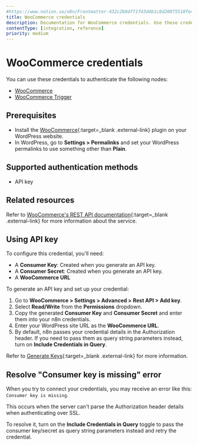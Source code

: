 ```yaml
---
#https://www.notion.so/n8n/Frontmatter-432c2b8dff1f43d4b1c8d20075510fe4
title: WooCommerce credentials
description: Documentation for WooCommerce credentials. Use these credentials to authenticate WooCommerce in n8n, a workflow automation platform.
contentType: [integration, reference]
priority: medium
---
```


# WooCommerce credentials

You can use these credentials to authenticate the following nodes:

- [WooCommerce](/integrations/builtin/app-nodes/n8n-nodes-base.woocommerce.md)
- [WooCommerce Trigger](/integrations/builtin/trigger-nodes/n8n-nodes-base.woocommercetrigger.md)

## Prerequisites

- Install the [WooCommerce](https://woocommerce.com/){:target=_blank .external-link} plugin on your WordPress website.
- In WordPress, go to **Settings > Permalinks** and set your WordPress permalinks to use something other than **Plain**.

## Supported authentication methods

- API key

## Related resources

Refer to [WooCommerce's REST API documentation](https://developer.woocommerce.com/docs/getting-started-with-the-woocommerce-rest-api/){:target=_blank .external-link} for more information about the service.

## Using API key

To configure this credential, you'll need:

- A **Consumer Key**: Created when you generate an API key.
- A **Consumer Secret**: Created when you generate an API key.
- A **WooCommerce URL**

To generate an API key and set up your credential:

1. Go to **WooCommerce > Settings > Advanced > Rest API > Add key**.
2. Select **Read/Write** from the **Permissions** dropdown.
3. Copy the generated **Consumer Key** and **Consumer Secret** and enter them into your n8n credentials.
4. Enter your WordPress site URL as the **WooCommerce URL**.
5. By default, n8n passes your credential details in the Authorization header. If you need to pass them as query string parameters instead, turn on **Include Credentials in Query**.

Refer to [Generate Keys](https://developer.woocommerce.com/docs/getting-started-with-the-woocommerce-rest-api/#3-generate-keys){:target=_blank .external-link} for more information.

## Resolve "Consumer key is missing" error

When you try to connect your credentials, you may receive an error like this: `Consumer key is missing`.

This occurs when the server can't parse the Authorization header details when authenticating over SSL.

To resolve it, turn on the **Include Credentials in Query** toggle to pass the consumer key/secret as query string parameters instead and retry the credential.

